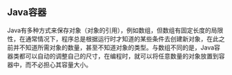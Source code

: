 ## Java容器

​	Java有多种方式来保存对象（对象的引用），例如数组，但数组有固定长度的局限性，在通常情况下，程序总是根据运行时才知道的某些条件去创建新对象，在此之前并不知道所需对象的数量，甚至不知道对象的类型。与数组不同的是，Java容器类都可以自动的调整自己的尺寸，在编程时，就可以将任意数量的对象放置到容器中，而不必担心其容量大小。